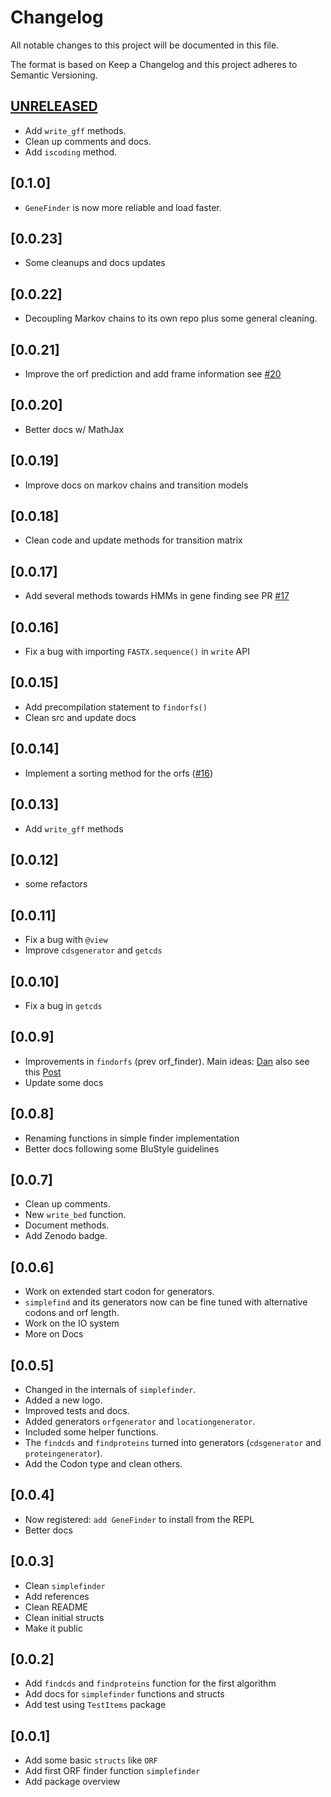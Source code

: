 # Changelog

All notable changes to this project will be documented in this file.

The format is based on Keep a Changelog and this project adheres to Semantic Versioning.

## [UNRELEASED](https://github.com/camilogarciabotero/GeneFinder.jl/compare/v0.0.10...main)

- Add `write_gff` methods.
- Clean up comments and docs.
- Add `iscoding` method.

## [0.1.0]

- `GeneFinder` is now more reliable and load faster.

## [0.0.23]

- Some cleanups and docs updates

## [0.0.22]

- Decoupling Markov chains to its own repo plus some general cleaning.

## [0.0.21]

- Improve the orf prediction and add frame information see [#20](https://github.com/camilogarciabotero/GeneFinder.jl/pull/20)

## [0.0.20]

- Better docs w/ MathJax

## [0.0.19]

- Improve docs on markov chains and transition models

## [0.0.18]

- Clean code and update methods for transition matrix

## [0.0.17]

- Add several methods towards HMMs in gene finding see PR [#17](https://github.com/camilogarciabotero/GeneFinder.jl/pull/17)

## [0.0.16]

- Fix a bug with importing `FASTX.sequence()` in `write` API
 
## [0.0.15]

- Add precompilation statement to `findorfs()` 
- Clean src and update docs

## [0.0.14]

- Implement a sorting method for the orfs  ([#16](https://github.com/camilogarciabotero/GeneFinder.jl/pull/16))

## [0.0.13]

- Add `write_gff` methods

## [0.0.12]

- some refactors

## [0.0.11]

- Fix a bug with `@view`
- Improve `cdsgenerator` and `getcds`

## [0.0.10]

- Fix a bug in `getcds`

## [0.0.9]

- Improvements in `findorfs` (prev orf_finder). Main ideas: [Dan](https://discourse.julialang.org/u/dan/summary) also see this [Post](https://discourse.julialang.org/t/how-to-improve-a-generator-to-be-more-memory-efficient-when-it-is-collected/92932)
- Update some docs

## [0.0.8]

- Renaming functions in simple finder implementation
- Better docs following some BluStyle guidelines

## [0.0.7]

- Clean up comments.
- New `write_bed` function.
- Document methods.
- Add Zenodo badge.

## [0.0.6]

- Work on extended start codon for generators.
- `simplefind` and its generators now can be fine tuned with alternative codons and orf length.
- Work on the IO system
- More on Docs

## [0.0.5]

- Changed in the internals of `simplefinder`.
- Added a new logo.
- Improved tests and docs.
- Added generators `orfgenerator` and `locationgenerator`.
- Included some helper functions.
- The `findcds` and `findproteins` turned into generators (`cdsgenerator` and `proteingenerator`).
- Add the Codon type and clean others.

## [0.0.4]

- Now registered: `add GeneFinder` to install from the REPL
- Better docs

## [0.0.3]

- Clean `simplefinder`
- Add references
- Clean README
- Clean initial structs
- Make it public

## [0.0.2]

- Add `findcds` and `findproteins` function for the first algorithm
- Add docs for `simplefinder` functions and structs
- Add test using `TestItems` package

## [0.0.1]

- Add some basic `structs` like `ORF`
- Add first ORF finder function `simplefinder`
- Add package overview
